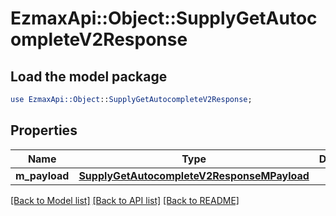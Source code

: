 # EzmaxApi::Object::SupplyGetAutocompleteV2Response

## Load the model package
```perl
use EzmaxApi::Object::SupplyGetAutocompleteV2Response;
```

## Properties
Name | Type | Description | Notes
------------ | ------------- | ------------- | -------------
**m_payload** | [**SupplyGetAutocompleteV2ResponseMPayload**](SupplyGetAutocompleteV2ResponseMPayload.md) |  | 

[[Back to Model list]](../README.md#documentation-for-models) [[Back to API list]](../README.md#documentation-for-api-endpoints) [[Back to README]](../README.md)


